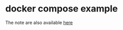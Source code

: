 docker compose example
===
The note are also available [here](https://hackmd.io/Ver8ECozSiurjWihLho5UA?view)